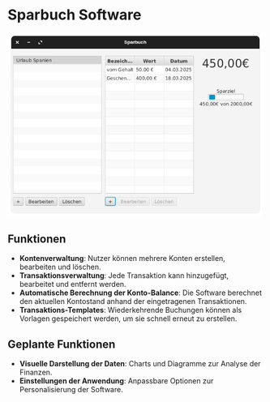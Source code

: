 # Sparbuch Software

![Die Anwendung](./readmeassets/main.png)

## Funktionen
- **Kontenverwaltung**: Nutzer können mehrere Konten erstellen, bearbeiten und löschen.
- **Transaktionsverwaltung**: Jede Transaktion kann hinzugefügt, bearbeitet und entfernt werden.
- **Automatische Berechnung der Konto-Balance**: Die Software berechnet den aktuellen Kontostand anhand der eingetragenen Transaktionen.
- **Transaktions-Templates**: Wiederkehrende Buchungen können als Vorlagen gespeichert werden, um sie schnell erneut zu erstellen.

## Geplante Funktionen
- **Visuelle Darstellung der Daten**: Charts und Diagramme zur Analyse der Finanzen.
- **Einstellungen der Anwendung**: Anpassbare Optionen zur Personalisierung der Software.

